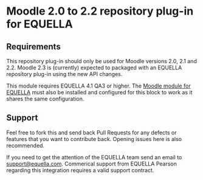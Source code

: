 Moodle 2.0 to 2.2 repository plug-in for EQUELLA
=============

Requirements
------------

This repository plug-in should only be used for Moodle versions 2.0, 2.1 and 2.2.  Moodle 2.3 is (currently) expected to packaged with an EQUELLA repository plug-in using the new API changes.

This module requires EQUELLA 4.1 QA3 or higher.  The [Moodle module for EQUELLA](https://github.com/equella/moodle-module) must also be installed and configured for this block to work as it shares the same configuration.

Support
-------

Feel free to fork this and send back Pull Requests for any defects or features that you want to contribute back.  Opening issues here is also recommended.

If you need to get the attention of the EQUELLA team send an email to support@equella.com.  Commerical support from EQUELLA Pearson regarding this integration requires a valid support contract.